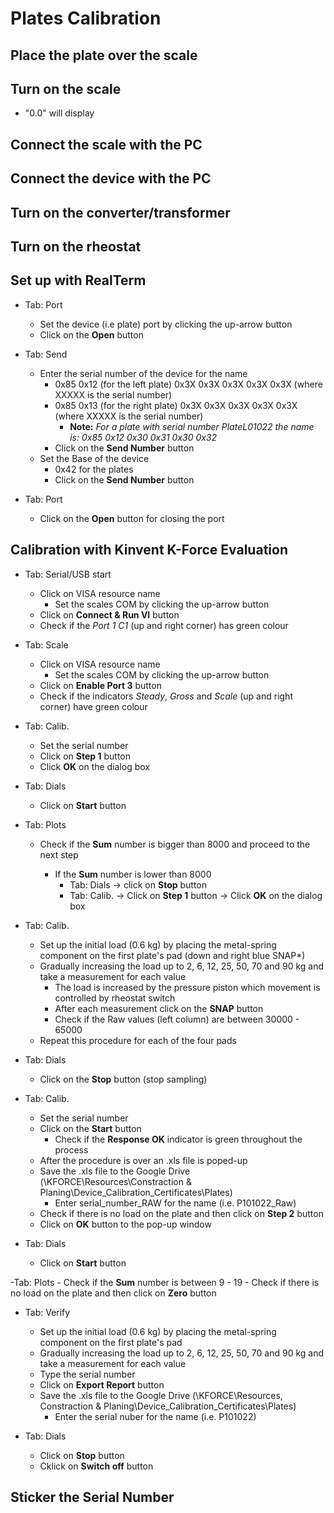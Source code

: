 # Plates Calibration

## Place the plate over the scale
## Turn on the scale 
   - "0.0" will display
   
## Connect the scale with the PC
## Connect the device with the PC
## Turn on the converter/transformer
## Turn on the rheostat


## Set up with RealTerm

- Tab: Port
	- Set the device (i.e plate) port by clicking the up-arrow button
	- Click on the **Open** button
	
- Tab: Send
	- Enter the serial number of the device for the name
		- 0x85 0x12 (for the left plate) 0x3X 0x3X 0x3X 0x3X 0x3X (where XXXXX is the serial number)
		- 0x85 0x13 (for the right plate) 0x3X 0x3X 0x3X 0x3X 0x3X (where XXXXX is the serial number)
			- **Note:** _For a plate with serial number PlateL01022 the name is: 0x85 0x12 0x30 0x31 0x30 0x32_	
		- Click on the **Send Number** button	
	- Set the Base of the device 
		- 0x42 for the plates
		- Click on the **Send Number** button
		
- Tab: Port
	- Click on the **Open** button for closing the port
	
	
## Calibration with Kinvent K-Force Evaluation

- Tab: Serial/USB start
	- Click on VISA resource name
		- Set the scales COM by clicking the up-arrow button
	- Click on **Connect & Run VI** button
	- Check if the _Port 1 C1_ (up and right corner) has green colour

- Tab: Scale
	- Click on VISA resource name
		- Set the scales COM by clicking the up-arrow button
	- Click on **Enable Port 3** button
	- Check if the indicators _Steady_, _Gross_ and _Scale_ (up and right corner) have green colour 

- Tab: Calib.
	- Set the serial number
	- Click on **Step 1** button
	- Click **OK** on the dialog box

- Tab: Dials
	- Click on **Start** button
	
- Tab: Plots
	- Check if the **Sum** number is bigger than 8000 and proceed to the next step
	
		- If the **Sum** number is lower than 8000
			- Tab: Dials -> click on **Stop** button
			- Tab: Calib. -> Click on **Step 1** button -> Click **OK**  on the dialog box
	
- Tab: Calib.
	- Set up the initial load (0.6 kg) by placing the metal-spring component on the first plate's pad (down and right blue SNAP*)
	- Gradually increasing the load up to 2, 6, 12, 25, 50, 70 and 90 kg and take a measurement for each value 
		- The load is increased by the pressure piston which movement is controlled by rheostat switch
		- After each measurement click on the **SNAP** button 
		- Check if the Raw values (left column) are between 30000 - 65000
	- Repeat this procedure for each of the four pads
	
- Tab: Dials
	- Click on the **Stop** button (stop sampling) 
	
- Tab: Calib.
	- Set the serial number
	- Click on the **Start** button
		- Check if the **Response OK** indicator is green throughout the process
	- After the procedure is over an .xls file is poped-up
	- Save the .xls file to the Google Drive (\KFORCE\Resources\Constraction & Planing\Device_Calibration_Certificates\Plates)
		- Enter serial_number_RAW for the name (i.e. P101022_Raw)
	- Check if there is no load on the plate and then click on **Step 2** button 
	- Click on **OK** button to the pop-up window
	
- Tab: Dials
	- Click on **Start** button

-Tab: Plots
	- Check if the **Sum** number is between 9 - 19
	- Check if there is no load on the plate and then click on **Zero** button 
	
- Tab: Verify
	- Set up the initial load (0.6 kg) by placing the metal-spring component on the first plate's pad 
	- Gradually increasing the load up to 2, 6, 12, 25, 50, 70 and 90 kg and take a measurement for each value 
	- Type the serial number
	- Click on **Export Report** button
	- Save the .xls file to the Google Drive (\KFORCE\Resources, Constraction & Planing\Device_Calibration_Certificates\Plates)
		- Enter the serial nuber for the name (i.e. P101022)
		
- Tab: Dials
	- Click on **Stop** button
	- Cklick on **Switch off** button
	
## Sticker the Serial Number
	
